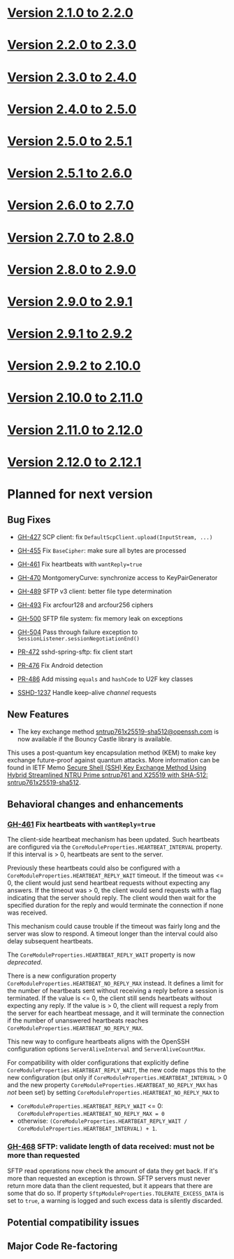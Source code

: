 # [Version 2.1.0 to 2.2.0](./docs/changes/2.2.0.md)

# [Version 2.2.0 to 2.3.0](./docs/changes/2.3.0.md)

# [Version 2.3.0 to 2.4.0](./docs/changes/2.4.0.md)

# [Version 2.4.0 to 2.5.0](./docs/changes/2.5.0.md)

# [Version 2.5.0 to 2.5.1](./docs/changes/2.5.1.md)

# [Version 2.5.1 to 2.6.0](./docs/changes/2.6.0.md)

# [Version 2.6.0 to 2.7.0](./docs/changes/2.7.0.md)

# [Version 2.7.0 to 2.8.0](./docs/changes/2.8.0.md)

# [Version 2.8.0 to 2.9.0](./docs/changes/2.9.0.md)

# [Version 2.9.0 to 2.9.1](./docs/changes/2.9.1.md)

# [Version 2.9.1 to 2.9.2](./docs/changes/2.9.2.md)

# [Version 2.9.2 to 2.10.0](./docs/changes/2.10.0.md)

# [Version 2.10.0 to 2.11.0](./docs/changes/2.11.0.md)

# [Version 2.11.0 to 2.12.0](./docs/changes/2.12.0.md)

# [Version 2.12.0 to 2.12.1](./docs/changes/2.12.1.md)

# Planned for next version

## Bug Fixes

* [GH-427](https://github.com/apache/mina-sshd/issues/427) SCP client: fix `DefaultScpClient.upload(InputStream, ...)`
* [GH-455](https://github.com/apache/mina-sshd/issues/455) Fix `BaseCipher`: make sure all bytes are processed
* [GH-461](https://github.com/apache/mina-sshd/issues/461) Fix heartbeats with `wantReply=true`
* [GH-470](https://github.com/apache/mina-sshd/issues/470) MontgomeryCurve: synchronize access to KeyPairGenerator
* [GH-489](https://github.com/apache/mina-sshd/issues/489) SFTP v3 client: better file type determination
* [GH-493](https://github.com/apache/mina-sshd/issues/493) Fix arcfour128 and arcfour256 ciphers
* [GH-500](https://github.com/apache/mina-sshd/issues/500) SFTP file system: fix memory leak on exceptions
* [GH-504](https://github.com/apache/mina-sshd/issues/504) Pass through failure exception to `SessionListener.sessionNegotiationEnd()`

* [PR-472](https://github.com/apache/mina-sshd/pull/472) sshd-spring-sftp: fix client start
* [PR-476](https://github.com/apache/mina-sshd/pull/476) Fix Android detection
* [PR-486](https://github.com/apache/mina-sshd/pull/486) Add missing `equals` and `hashCode` to U2F key classes


* [SSHD-1237](https://issues.apache.org/jira/browse/SSHD-1237) Handle keep-alive _channel_ requests

## New Features

* The key exchange method sntrup761x25519-sha512@openssh.com is now available if the Bouncy Castle library is available.

This uses a post-quantum key encapsulation method (KEM) to make key exchange future-proof against quantum attacks.
More information can be found in IETF Memo [Secure Shell (SSH) Key Exchange Method Using Hybrid Streamlined
NTRU Prime sntrup761 and X25519 with SHA-512: sntrup761x25519-sha512](https://www.ietf.org/archive/id/draft-josefsson-ntruprime-ssh-02.html).


## Behavioral changes and enhancements

### [GH-461](https://github.com/apache/mina-sshd/issues/461) Fix heartbeats with `wantReply=true`

The client-side heartbeat mechanism has been updated. Such heartbeats are configured via the
`CoreModuleProperties.HEARTBEAT_INTERVAL` property. If this interval is > 0, heartbeats are sent to
the server.

Previously these heartbeats could also be configured with a `CoreModuleProperties.HEARTBEAT_REPLY_WAIT`
timeout. If the timeout was <= 0, the client would just send heartbeat requests without expecting any
answers. If the timeout was > 0, the client would send requests with a flag indicating that the server
should reply. The client would then wait for the specified duration for the reply and would terminate
the connection if none was received.

This mechanism could cause trouble if the timeout was fairly long and the server was slow to respond.
A timeout longer than the interval could also delay subsequent heartbeats.

The `CoreModuleProperties.HEARTBEAT_REPLY_WAIT` property is now _deprecated_.

There is a new configuration property `CoreModuleProperties.HEARTBEAT_NO_REPLY_MAX` instead. It defines a
limit for the number of heartbeats sent without receiving a reply before a session is terminated. If
the value is <= 0, the client still sends heartbeats without expecting any reply. If the value is > 0,
the client will request a reply from the server for each heartbeat message, and it will
terminate the connection if the number of unanswered heartbeats reaches
`CoreModuleProperties.HEARTBEAT_NO_REPLY_MAX`.

This new way to configure heartbeats aligns with the OpenSSH configuration options
`ServerAliveInterval` and `ServerAliveCountMax`.

For compatibility with older configurations that explicitly define `CoreModuleProperties.HEARTBEAT_REPLY_WAIT`,
the new code maps this to the new configuration (but only if `CoreModuleProperties.HEARTBEAT_INTERVAL` > 0
and the new property `CoreModuleProperties.HEARTBEAT_NO_REPLY_MAX` has _not_ been set) by setting
`CoreModuleProperties.HEARTBEAT_NO_REPLY_MAX` to
* `CoreModuleProperties.HEARTBEAT_REPLY_WAIT` <= 0: `CoreModuleProperties.HEARTBEAT_NO_REPLY_MAX = 0`
* otherwise: `(CoreModuleProperties.HEARTBEAT_REPLY_WAIT / CoreModuleProperties.HEARTBEAT_INTERVAL) + 1`.

### [GH-468](https://github.com/apache/mina-sshd/issues/468) SFTP: validate length of data received: must not be more than requested

SFTP read operations now check the amount of data they get back. If it's more than
requested an exception is thrown. SFTP servers must never return more data than the
client requested, but it appears that there are some that do so. If property
`SftpModuleProperties.TOLERATE_EXCESS_DATA` is set to `true`, a warning is logged and
such excess data is silently discarded.

## Potential compatibility issues

## Major Code Re-factoring

